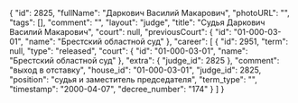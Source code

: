 {
    "id": 2825,
    "fullName": "Даркович Василий Макарович",
    "photoURL": "",
    "tags": [],
    "comment": "",
    "layout": "judge",
    "title": "Судья Даркович Василий Макарович",
    "court": null,
    "previousCourt": {
        "id": "01-000-03-01",
        "name": "Брестский областной суд"
    },
    "career": [
        {
            "id": 2951,
            "term": null,
            "type": "released",
            "court": {
                "id": "01-000-03-01",
                "name": "Брестский областной суд"
            },
            "extra": {
                "judge_id": 2825
            },
            "comment": "выход в отставку",
            "house_id": "01-000-03-01",
            "judge_id": 2825,
            "position": "судья и заместитель председателя",
            "term_type": "",
            "timestamp": "2000-04-07",
            "decree_number": "174"
        }
    ]
}